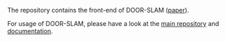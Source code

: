 The repository contains the front-end of DOOR-SLAM ([paper](https://arxiv.org/abs/1909.12198)).

For usage of DOOR-SLAM, please have a look at the [main repository](https://github.com/MISTLab/DOOR-SLAM) and [documentation](https://mistlab.ca/DOOR-SLAM/).

